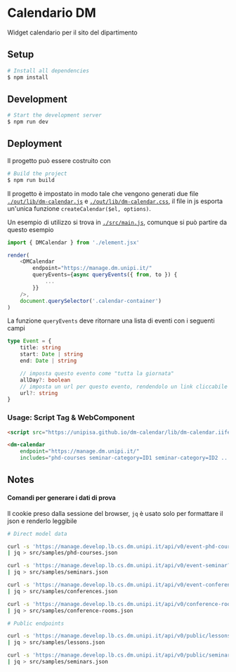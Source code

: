 # Calendario DM

Widget calendario per il sito del dipartimento

## Setup

```bash
# Install all dependencies
$ npm install
```

## Development

```bash
# Start the development server
$ npm run dev
```

## Deployment

Il progetto può essere costruito con

```bash
# Build the project
$ npm run build
```

Il progetto è impostato in modo tale che vengono generati due file [`./out/lib/dm-calendar.js`](https://unipisa.github.io/dm-calendar/lib/dm-calendar.js) e [`./out/lib/dm-calendar.css`](https://unipisa.github.io/dm-calendar/lib/dm-calendar.css), il file in js esporta un'unica funzione `createCalendar($el, options)`.

Un esempio di utilizzo si trova in [`./src/main.js`](./src/main.js), comunque si può partire da questo esempio

```js
import { DMCalendar } from './element.jsx'

render(
    <DMCalendar
        endpoint="https://manage.dm.unipi.it/"
        queryEvents={async queryEvents({ from, to }) {
            ...
        }}
    />,
    document.querySelector('.calendar-container')
)
```

La funzione `queryEvents` deve ritornare una lista di eventi con i seguenti campi

```ts
type Event = {
    title: string
    start: Date | string
    end: Date | string

    // imposta questo evento come "tutta la giornata"
    allDay?: boolean
    // imposta un url per questo evento, rendendolo un link cliccabile
    url?: string
}
```

### Usage: Script Tag & WebComponent

```html
<script src="https://unipisa.github.io/dm-calendar/lib/dm-calendar.iife.js"></script>

<dm-calendar
    endpoint="https://manage.dm.unipi.it/"
    includes="phd-courses seminar-category=ID1 seminar-category=ID2 ..."></dm-calendar>
```

## Notes

#### Comandi per generare i dati di prova 

Il cookie preso dalla sessione del browser, `jq` è usato solo per formattare il json e renderlo leggibile

```bash shell
# Direct model data

curl -s 'https://manage.develop.lb.cs.dm.unipi.it/api/v0/event-phd-course?_limit=9999' -H 'Authorization: Bearer ...' \
| jq > src/samples/phd-courses.json

curl -s 'https://manage.develop.lb.cs.dm.unipi.it/api/v0/event-seminar?_limit=9999' -H 'Authorization: Bearer ...' \
| jq > src/samples/seminars.json

curl -s 'https://manage.develop.lb.cs.dm.unipi.it/api/v0/event-conference?_limit=9999' -H 'Authorization: Bearer ...' \
| jq > src/samples/conferences.json

curl -s 'https://manage.develop.lb.cs.dm.unipi.it/api/v0/conference-room?_limit=9999' -H 'Authorization: Bearer ...' \
| jq > src/samples/conference-rooms.json

# Public endpoints

curl -s 'https://manage.develop.lb.cs.dm.unipi.it/api/v0/public/lessons?_limit=9999' -H 'Authorization: Bearer ...' \
| jq > src/samples/lessons.json

curl -s 'https://manage.develop.lb.cs.dm.unipi.it/api/v0/public/seminars?_limit=9999' -H 'Authorization: Bearer ...' \
| jq > src/samples/seminars.json
```
